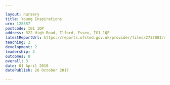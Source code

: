 ```yaml
---

layout: nursery
title: Young Inspirations
urn: 128357
postcode: IG1 1QP
address: 322 High Road, Ilford, Essex, IG1 1QP
latestReportUrl: https://reports.ofsted.gov.uk/provider/files/2737081/urn/128357.pdf
teaching: 2
development: 2
leadership: 3
outcomes: 0
overall: 3
date: 01 April 2018 
datePublish: 26 October 2017

---
```

